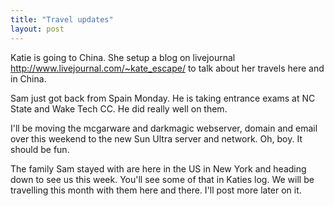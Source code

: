 ```yaml
---
title: "Travel updates"
layout: post
---
```


Katie is going to China. She setup a blog on livejournal http://www.livejournal.com/~kate_escape/ to talk about her travels here and in China.

Sam just got back from Spain Monday. He is taking entrance exams at NC State and Wake Tech CC. He did really well on them.

I'll be moving the mcgarware and darkmagic webserver, domain and email over this weekend to the new Sun Ultra server and network. Oh, boy. It should be fun.

The family Sam stayed with are here in the US in New York and heading down to see us this week. You'll see some of that in Katies log. We will be travelling this month with them here and there. I'll post more later on it.
